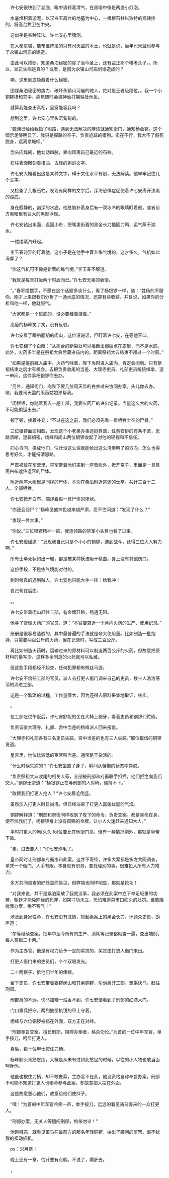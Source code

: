     许七安很快到了湖底，眼中流转着清气，在黑暗中像是两盏小灯泡。

    水底堆积着淤泥，以汉白玉高台的地基为中心，一根根石柱以独特的规律排列，将高台拱卫在中央。

    这似乎是某种阵法。许七安心里猜测。

    在大奉京城，能布置阵法的只有司天监的术士，也就是说，当年司天监也参与了永镇山河庙的建造。

    由此可以推断，知道桑泊秘密的除了当今圣上，还有监正那个糟老头子。。所以，监正生病是真的？或者，是因为永镇山河庙坍塌造成的？

    嘶。这里到底隐藏着什么秘密。

    图谋桑泊秘密的势力、破坏永镇山河庙的贼人，绝对是王者级段位。。我一个小铜锣掺和其中，感觉随时会被神仙打架殃及池鱼。

    就算我能查出真相，皇室能容我吗？

    想到这里，许七安心里头沉甸甸的。

    “魏渊已经给我指了明路，遇到无法解决的麻烦就通知衙门，通知杨金锣。这个暗示足够明显了，我只是探路的卒子，负责追踪的猎狗。实在不行，我大不了假死脱身，远离京城呗。”

    念头闪烁间，他划动四肢，靠向距离自己最近的石柱。

    石柱表面雕刻着扭曲、古怪的蝌蚪文字。

    许七安大概看出这是某种文字，碍于文化水平有限，无法解读。他牢牢记住几个文字。

    又检查了几根石柱，发现有同样的文字后，深海恐惧症促使着许七安离开漆黑的湖底。

    身在寂静的，幽深的水底，他总脑补着身后有一双冰冷的眼睛盯着他，或者前方黑暗里有巨大的黑影浮现。

    许七安钻出水面，返回小舟，把嘴里衔着的黑金长刀插回刀鞘，运气蒸干湖水。

    一缕缕蒸汽升起。

    李玉春诧异的盯着他，这小子是在他手中晋升练气境的，这才多久，气机如此浑厚了？

    “你这气机可不像是新晋的练气境。”李玉春不解道。

    “我就是每天打坐两个时辰而已。”许七安无辜的表情。

    “。”春哥摆摆手，不愿在这个话题多谈什么，看了杨银锣一样，道：“姓杨的不服你，刚才上来跟我们分析了一通水底的情况，还算有些收获。并且说，如果你的分析和他一样，他就服气。

    “大家都是一个班底的，没必要藏着掖着。”

    高瘦的杨峰笑了笑，没有反驳。

    许七安看了眼络腮胡的闵山，这位没说话，但盯着许七安，在等他开口。

    许七安翻了个白眼：“从高台的断裂处可以推断出爆破点在庙里，而不是水底。此外，火药多半是在祭祖大典后藏进庙内的。距离祭祖大典结束不超过一个时辰。”

    “如果是提前藏入庙中，火药气味重，陛下当时进入庙内，肯定会闻到。只有祭祖结束之后才有机会。去把负责收尾的当差、大理寺吏员、礼部吏员统统缉拿，逐一审问，这件事杨银锣你去办。

    “另外，通知衙门，向陛下要几位司天监的白衣过来协同办案。头儿你去办。嗯，我要司天监的采薇姑娘来帮我。

    “闵银锣，你随着我去一趟工部，我要火药厂的进出记录。当量这么大的火药，不可能偷运出去。”

    顿了顿，接着补充：“不过在这之前，我们必须先看一看牺牲士卒的尸骨。”

    三位银锣面面相觑，发现这个小老弟办事还挺靠谱，任务安排的有条不紊，思路清晰，逻辑缜密，杨峰和闵山两位银锣收起了对他的轻视和不信任。

    扪心自问，换成他们，估计没这么快就能给出这么清晰明了的方向，怎么也得思考好久，才能捋清思路。

    尸首被敛在军营里，禁军带着他们来到一座营帐外，掀开帘子，里面是一具具用白布遮住遗容的尸体。

    附近两座大帐里是同样的尸体，本次在桑泊附近巡逻的士卒，共计三百十二人，全部牺牲。

    许七安掀开白布，端详着每一具尸体的惨状。

    “你还会验尸？”杨峰见他神色越来越严肃，忍不住问道：“发现了什么？”

    “发现一件大事。”

    “你说。”三位银锣精神一振，就连领路的禁军小头目也看了过来。

    许七安缓缓道：“发现我自己只是个小小的铜锣，遇到战斗，还得三位大人努力啊。”

    所有士卒死状如出一辙，都是被某种妖法吸干精血，身上没有其他伤口。

    这份手段，不是练气境能对付的。

    到时候真的遇到贼人，许七安也只能大手一挥：给我冲！

    自己苟在后面。

    。。

    许七安带着闵山赶往工部，有金牌开路，畅通无阻。

    他寻了管理火药厂的官员，道：“本官要查近一个月内火药的生产、使用记录。”

    账册是很容易造假的，其中最普遍的手法就是夸大使用量。比如制造一批炮弹，只需要两百公斤的火药，但在记录时，写成三百公斤。

    再比如制造火药时，运输过来的原材料可以制造两百公斤的火药，但故意把原材料的量写少，这样多余制造的火药就可以私藏。

    但这些手段都经不起查，任何犯罪都有蛛丝马迹。

    许七安不信任工部的官员，派人去打更人衙门调来自己的吏员，数十人浩浩荡荡的涌进工部。

    这是一个繁琐的过程，工作量很大，因为还得去原料采集地取证、核实。

    。

    在工部吃过午饭后，许七安舒坦的坐在大椅上剔牙，看着吏员和铜锣们忙碌。

    负责调查大理寺、礼部、宫中当差的杨峰派人回来报信。

    “大理寺和礼部各有三名吏员失踪，宫中当差的也有三人失踪。”那位报信的铜锣说道。

    皇宫里，地位比较低的宦官叫当差。通常是干杂活的。

    “什么时候失踪的？”许七安坐直了身子，瞬间从慵懒的状态中挣脱。

    “负责祭祖大典收尾的相关人等，全部被刑部和府衙联手扣押，他们拒绝向我们交人。”铜锣无奈道：“杨银锣正在与刑部的人对峙，僵持不下。”

    “敢跟我们打更人抢人？”许七安眉毛倒竖。

    虽然加入打更人时日尚浅，但已经沾染了打更人嚣张跋扈的气焰。

    铜锣解释道：“刑部和府衙同样收到了陛下的命令，负责查案。都是皇命在身，便不怵我们了。杨银锣身上没有御赐的金牌，让小人火速赶来通知大人。”

    平时打更人的地[久久 fo]位要比其他衙门高，但有一种情况例外，那就是皇帝下旨。

    “走，过去要人！”许七安炸毛了。

    皇帝同时让刑部和府衙掺和此案，这并不奇怪，许多大案都是多方共同调查，单凭一个衙门，人手有限，本身就有职务，要处理别的事，很难投入所有人力物力。

    多方共同调查的好处显而易见，但弊端也同样明显，那就是抢功！

    “对我来说，并不是桑泊案破了我就没事，我必须在此案中立下举足轻重的功劳，朝廷才能免除我的死罪，如果寸功未立，恐怕难逃菜市口砍头的处罚。谁敢阻扰我办案，绝不客气！”

    涉及到身家性命，许七安没有耽搁，抓起桌案上的黑金长刀，环顾众吏员，朗声道：

    “尔等继续查案，把年中至今所有的生产、消耗等记录都彻查一遍，查出端倪，每人赏银二十两。”

    作为主办官，他是有权力给予一定的奖赏的，奖赏由打更人衙门来出。

    打更人衙门来的吏员们，个个双眼发光。

    二十两银子，抵他们半年的俸禄。

    留下吏员，许七安带着银锣闵山和其余铜锣，匆匆离开工部，骑乘快马，赶往刑部。

    刑部离的不远，快马加鞭一炷香不到，许七安便看到了刑部的红漆大门。

    门口重兵把守，两列披坚执锐的甲士守着。

    杨峰与六位铜锣被挡在外面，双方正在对峙。

    “刑部奉旨查案，擅长刑部，阻碍办案者，格杀勿论。”为首的一位中年军官，单手按刀，呵斥打更人。

    身后，数十位甲士按住刀柄。

    杨峰额头青筋怒绽，大概是从未有过如此憋屈的时候，以往的小人物也敢当面呵斥他。

    他虽也按住刀柄，却不敢鲁莽，主办官不在此，他没资格自称奉旨办案。刑部不可能不知道打更人也奉命参与此案，却故意把人拦在外面。

    这是故意恶心他们，故意给他们使绊子。

    “嘿！”为首的中年军官冷笑一声，单手按刀，远远的看见骑马奔来的一众打更人。

    “刑部办案，无关人等擅闯刑部，格杀勿论！”

    他刚喊完，就看见策马在最前方的那名年轻铜锣，抽出了腰间的军弩，毫不犹豫的扣动扳机。

    ps：求月票！

    晚上还有一章。估计要有点晚。不说了，爆肝去。

    ，